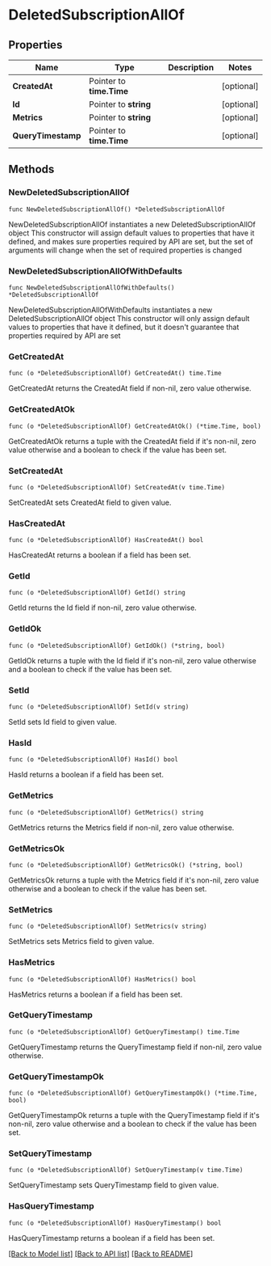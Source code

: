 # DeletedSubscriptionAllOf

## Properties

Name | Type | Description | Notes
------------ | ------------- | ------------- | -------------
**CreatedAt** | Pointer to **time.Time** |  | [optional] 
**Id** | Pointer to **string** |  | [optional] 
**Metrics** | Pointer to **string** |  | [optional] 
**QueryTimestamp** | Pointer to **time.Time** |  | [optional] 

## Methods

### NewDeletedSubscriptionAllOf

`func NewDeletedSubscriptionAllOf() *DeletedSubscriptionAllOf`

NewDeletedSubscriptionAllOf instantiates a new DeletedSubscriptionAllOf object
This constructor will assign default values to properties that have it defined,
and makes sure properties required by API are set, but the set of arguments
will change when the set of required properties is changed

### NewDeletedSubscriptionAllOfWithDefaults

`func NewDeletedSubscriptionAllOfWithDefaults() *DeletedSubscriptionAllOf`

NewDeletedSubscriptionAllOfWithDefaults instantiates a new DeletedSubscriptionAllOf object
This constructor will only assign default values to properties that have it defined,
but it doesn't guarantee that properties required by API are set

### GetCreatedAt

`func (o *DeletedSubscriptionAllOf) GetCreatedAt() time.Time`

GetCreatedAt returns the CreatedAt field if non-nil, zero value otherwise.

### GetCreatedAtOk

`func (o *DeletedSubscriptionAllOf) GetCreatedAtOk() (*time.Time, bool)`

GetCreatedAtOk returns a tuple with the CreatedAt field if it's non-nil, zero value otherwise
and a boolean to check if the value has been set.

### SetCreatedAt

`func (o *DeletedSubscriptionAllOf) SetCreatedAt(v time.Time)`

SetCreatedAt sets CreatedAt field to given value.

### HasCreatedAt

`func (o *DeletedSubscriptionAllOf) HasCreatedAt() bool`

HasCreatedAt returns a boolean if a field has been set.

### GetId

`func (o *DeletedSubscriptionAllOf) GetId() string`

GetId returns the Id field if non-nil, zero value otherwise.

### GetIdOk

`func (o *DeletedSubscriptionAllOf) GetIdOk() (*string, bool)`

GetIdOk returns a tuple with the Id field if it's non-nil, zero value otherwise
and a boolean to check if the value has been set.

### SetId

`func (o *DeletedSubscriptionAllOf) SetId(v string)`

SetId sets Id field to given value.

### HasId

`func (o *DeletedSubscriptionAllOf) HasId() bool`

HasId returns a boolean if a field has been set.

### GetMetrics

`func (o *DeletedSubscriptionAllOf) GetMetrics() string`

GetMetrics returns the Metrics field if non-nil, zero value otherwise.

### GetMetricsOk

`func (o *DeletedSubscriptionAllOf) GetMetricsOk() (*string, bool)`

GetMetricsOk returns a tuple with the Metrics field if it's non-nil, zero value otherwise
and a boolean to check if the value has been set.

### SetMetrics

`func (o *DeletedSubscriptionAllOf) SetMetrics(v string)`

SetMetrics sets Metrics field to given value.

### HasMetrics

`func (o *DeletedSubscriptionAllOf) HasMetrics() bool`

HasMetrics returns a boolean if a field has been set.

### GetQueryTimestamp

`func (o *DeletedSubscriptionAllOf) GetQueryTimestamp() time.Time`

GetQueryTimestamp returns the QueryTimestamp field if non-nil, zero value otherwise.

### GetQueryTimestampOk

`func (o *DeletedSubscriptionAllOf) GetQueryTimestampOk() (*time.Time, bool)`

GetQueryTimestampOk returns a tuple with the QueryTimestamp field if it's non-nil, zero value otherwise
and a boolean to check if the value has been set.

### SetQueryTimestamp

`func (o *DeletedSubscriptionAllOf) SetQueryTimestamp(v time.Time)`

SetQueryTimestamp sets QueryTimestamp field to given value.

### HasQueryTimestamp

`func (o *DeletedSubscriptionAllOf) HasQueryTimestamp() bool`

HasQueryTimestamp returns a boolean if a field has been set.


[[Back to Model list]](../README.md#documentation-for-models) [[Back to API list]](../README.md#documentation-for-api-endpoints) [[Back to README]](../README.md)


